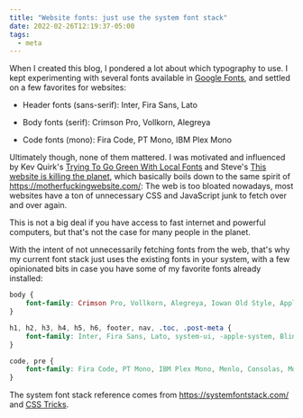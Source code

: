 ```yaml
---
title: "Website fonts: just use the system font stack"
date: 2022-02-26T12:19:37-05:00
tags:
  - meta
---
```


When I created this blog, I pondered a lot about which typography to use. I
kept experimenting with several fonts available in [Google
Fonts](https://fonts.google.com/), and settled on a few favorites for websites:


- Header fonts (sans-serif): Inter, Fira Sans, Lato

- Body fonts (serif): Crimson Pro, Vollkorn, Alegreya

- Code fonts (mono): Fira Code, PT Mono, IBM Plex Mono

Ultimately though, none of them mattered. I was motivated and
influenced by Kev Quirk's [Trying To Go Green With Local
Fonts](https://kevq.uk/how-local-fonts-can-save-the-environment/)
and Steve's [This website is killing the
planet](https://visitmy.website/2020/07/13/this-website-is-killing-the-planet/),
which basically boils down to the same spirit of
https://motherfuckingwebsite.com/: The web is too bloated
nowadays, most websites have a ton of unnecessary CSS and
JavaScript junk to fetch over and over again.

This is not a big deal if you have access to fast internet and
powerful computers, but that's not the case for many people in
the planet.

With the intent of not unnecessarily fetching fonts from the web, that's why my
current font stack just uses the existing fonts in your system, with a few
opinionated bits in case you have some of my favorite fonts already installed:

```css
body {
    font-family: Crimson Pro, Vollkorn, Alegreya, Iowan Old Style, Apple Garamond, Baskerville, Times New Roman, Noto Serif, Droid Serif, Times, Source Serif Pro, serif, Apple Color Emoji, Segoe UI Emoji, Segoe UI Symbol, Noto Color Emoji;
}

h1, h2, h3, h4, h5, h6, footer, nav, .toc, .post-meta {
    font-family: Inter, Fira Sans, Lato, system-ui, -apple-system, BlinkMacSystemFont, Avenir Next, Avenir, Segoe UI, Helvetica Neue, Helvetica, Ubuntu, Roboto, Noto, Cantarell, Arial, sans-serif;
}

code, pre {
    font-family: Fira Code, PT Mono, IBM Plex Mono, Menlo, Consolas, Monaco, Liberation Mono, Ubuntu Mono, Lucida Console, monospace;
}
```

The system font stack reference comes from https://systemfontstack.com/ and [CSS Tricks](https://css-tricks.com/snippets/css/system-font-stack/).
